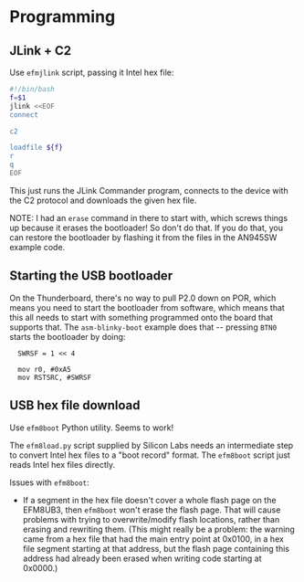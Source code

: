 # Programming

## JLink + C2

Use `efmjlink` script, passing it Intel hex file:

``` bash
#!/bin/bash
f=$1
jlink <<EOF
connect

c2

loadfile ${f}
r
q
EOF
```

This just runs the JLink Commander program, connects to the device
with the C2 protocol and downloads the given hex file.

NOTE: I had an `erase` command in there to start with, which screws
things up because it erases the bootloader! So don't do that. If you
do that, you can restore the bootloader by flashing it from the files
in the AN945SW example code.


## Starting the USB bootloader

On the Thunderboard, there's no way to pull P2.0 down on POR, which
means you need to start the bootloader from software, which means that
this all needs to start with something programmed onto the board that
supports that. The `asm-blinky-boot` example does that -- pressing
`BTN0` starts the bootloader by doing:

```
  SWRSF = 1 << 4

  mov r0, #0xA5
  mov RSTSRC, #SWRSF
```


## USB hex file download

Use `efm8boot` Python utility. Seems to work!

The `efm8load.py` script supplied by Silicon Labs needs an
intermediate step to convert Intel hex files to a "boot record"
format. The `efm8boot` script just reads Intel hex files directly.

Issues with `efm8boot`:

 - If a segment in the hex file doesn't cover a whole flash page on
   the EFM8UB3, then `efm8boot` won't erase the flash page. That will
   cause problems with trying to overwrite/modify flash locations,
   rather than erasing and rewriting them. (This might really be a
   problem: the warning came from a hex file that had the main entry
   point at 0x0100, in a hex file segment starting at that address,
   but the flash page containing this address had already been erased
   when writing code starting at 0x0000.)
